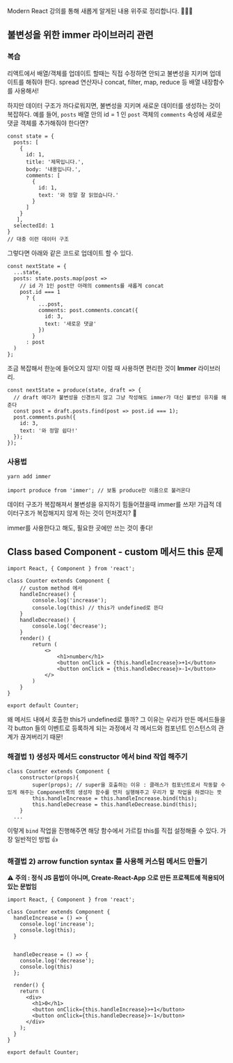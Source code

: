 Modern React 강의를 통해 새롭게 알게된 내용 위주로 정리합니다. 🙆🏻‍♀️

## 불변성을 위한 immer 라이브러리 관련
### 복습

리액트에서 배열/객체를 업데이트 할때는 직접 수정하면 안되고 불변성을 지키며 업데이트를 해줘야 한다. spread 연산자나 concat, filter, map, reduce 등 배열 내장함수를 사용해서!

하지만 데이터 구조가 까다로워지면, 불변성을 지키며 새로운 데이터를 생성하는 것이 복잡하다. 예를 들어, `posts` 배열 안의 id = 1 인 `post` 객체의 `comments` 속성에 새로운 댓글 객체를 추가해줘야 한다면?

```react
const state = {
  posts: [
    {
      id: 1,
      title: '제목입니다.',
      body: '내용입니다.',
      comments: [
        {
          id: 1,
          text: '와 정말 잘 읽었습니다.'
        }
      ]
    }
   ],
  selectedId: 1
}
// 대충 이런 데이터 구조
```

그렇다면 아래와 같은 코드로 업데이트 할 수 있다.

```react
const nextState = {
  ...state,
  posts: state.posts.map(post =>
    // id 가 1인 post만 아래의 comments를 새롭게 concat 
    post.id === 1
      ? {
          ...post,
          comments: post.comments.concat({
            id: 3,
            text: '새로운 댓글'
          })
        }
      : post
  )
};
```

조금 복잡해서 한눈에 들어오지 않지! 이럴 때 사용하면 편리한 것이 **Immer** 라이브러리.

```react
const nextState = produce(state, draft => {
  // draft 에다가 불변성을 신경쓰지 않고 그냥 작성해도 immer가 대신 불변성 유지를 해준다
  const post = draft.posts.find(post => post.id === 1);
  post.comments.push({
    id: 3,
    text: '와 정말 쉽다!'
  });
});
```

### 사용법

```bash
yarn add immer
```

```react
import produce from 'immer'; // 보통 produce란 이름으로 불러온다
```

데이터 구조가 복잡해져서 불변성을 유지하기 힘들어졌을때 immer를 쓰자! 가급적 데이터구조가 복잡해지지 않게 하는 것이 먼저겠지? 🤔

immer를 사용한다고 해도, 필요한 곳에만 쓰는 것이 좋다!



## Class based Component - custom 메서드 this 문제

```react
import React, { Component } from 'react';

class Counter extends Component {
  	// custom method 에서
    handleIncrease() {
        console.log('increase');
        console.log(this) // this가 undefined로 뜬다
    }
    handleDecrease() {
        console.log('decrease');
    }
    render() {
        return (
            <>
                <h1>number</h1>
                <button onClick = {this.handleIncrease}>+1</button>
                <button onClick = {this.handleDecrease}>-1</button>
            </>
        )
    }
}

export default Counter;
```

왜 메서드 내에서 호출한 this가 undefined로 뜰까? 그 이유는 우리가 만든 메서드들을 각 button 들의 이벤트로 등록하게 되는 과정에서 각 메서드와 컴포넌트 인스턴스의 관계가 끊겨버리기 때문!

### 해결법 1) 생성자 메서드 constructor 에서 bind 작업 해주기

```react
class Counter extends Component {
    constructor(props){
        super(props); // super을 호출하는 이유 : 클래스가 컴포넌트로서 작동할 수 있게 해주는 Component쪽의 생성자 함수를 먼저 실행해주고 우리가 할 작업을 하겠다는 뜻
        this.handleIncrease = this.handleIncrease.bind(this);
        this.handleDecrease = this.handleDecrease.bind(this);
    }
  ...
```

이렇게 `bind` 작업을 진행해주면 해당 함수에서 가르킬 this를 직접 설정해줄 수 있다. 가장 일반적인 방법 👍

### 해결법 2) arrow function syntax 를 사용해 커스텀 메서드 만들기

⚠️ **주의 : 정식 JS 뭄법이 아니며, Create-React-App 으로 만든 프로젝트에 적용되어있는 문법임**

```react
import React, { Component } from 'react';

class Counter extends Component {
  handleIncrease = () => {
    console.log('increase');
    console.log(this);
  }
  

  handleDecrease = () => {
    console.log('decrease');
    console.log(this)
  };

  render() {
    return (
      <div>
        <h1>0</h1>
        <button onClick={this.handleIncrease}>+1</button>
        <button onClick={this.handleDecrease}>-1</button>
      </div>
    );
  }
}

export default Counter;
```


